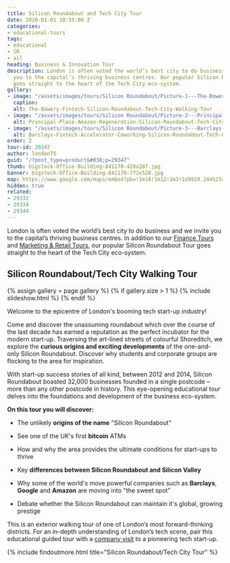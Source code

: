 ```yaml
---
title: Silicon Roundabout and Tech City Tour
date: 2010-01-01 10:55:00 Z
categories:
- educational-tours
tags:
- educational
- SR
- all
heading: Business & Innovation Tour
description: London is often voted the world’s best city to do business and we invite
  you to the capital’s thriving business centres. Our popular Silicon Roundabout Tour
  goes straight to the heart of the Tech City eco-system.
gallery:
- image: "/assets/images/tours/Silicon Roundabout/Picture-1---The-Bowery-Fintech-Silicon-Roundabout-Tech-City-Walking-Tour.jpg"
  caption: 
  alt: The-Bowery-Fintech-Silicon-Roundabout-Tech-City-Walking-Tour
- image: "/assets/images/tours/Silicon Roundabout/Picture-2---Principal-Place-Amazon-Regeneration-Silicon-Roundabout-Tech-City-Walking-Tour.jpg"
  alt: Principal-Place-Amazon-Regeneration-Silicon-Roundabout-Tech-City-Walking-Tour
- image: "/assets/images/tours/Silicon Roundabout/Picture-3---Barclays-Fintech-Accelerator-Coworking-Silicon-Roundabout-Tech-City-Walking-Tour.jpg"
  alt: Barclays-Fintech-Accelerator-Coworking-Silicon-Roundabout-Tech-City-Walking-Tour
order: 2
tour-id: 29347
author: london75
guid: "/?post_type=product&#038;p=29347"
thumb: bigstock-Office-Building-841178-420x287.jpg
banner: bigstock-Office-Building-841178-772x528.jpg
map: https://www.google.com/maps/embed?pb=!1m18!1m12!1m3!1d9929.244523455453!2d-0.08826599999996543!3d51.52585299999999!2m3!1f0!2f0!3f0!3m2!1i1024!2i768!4f13.1!3m3!1m2!1s0x48761ca61bf76b2d%3A0x77ad380a270e769b!2sShoreditch+Grind!5e0!3m2!1sen!2s!4v1431589006129
hidden: true
related:
- 29332
- 29334
- 29344
---
```


London is often voted the world’s best city to do business and we invite you to the capital’s thriving business centres. In addition to our [Finance Tours](/london/educational-tours/london-finance-walking-tour/) and [Marketing & Retail Tours](/london/educational-tours/retail-design), our popular Silicon Roundabout Tour goes straight to the heart of the Tech City eco-system.

## Silicon Roundabout/Tech City Walking Tour

{% assign gallery = page.gallery %}
{% if gallery.size > 1 %}
{% include slideshow.html %}
{% endif %}

Welcome to the epicentre of London's booming tech start-up industry!

Come and discover the unassuming roundabout which over the course of the last decade has earned a reputation as the perfect incubator for the modern start-up. Traversing the art-lined streets of colourful Shoreditch, we explore the **curious origins and exciting developments** of the one-and-only Silicon Roundabout. Discover why students and corporate groups are flocking to the area for inspiration.

With start-up success stories of all kind, between 2012 and 2014, Silicon Roundabout boasted 32,000 businesses founded in a single postcode – more than any other postcode in history. This eye-opening educational tour delves into the foundations and development of the business eco-system.

**On this tour you will discover:**

* The unlikely **origins of the name** "Silicon Roundabout"

* See one of the UK's first **bitcoin** ATMs

* How and why the area provides the ultimate conditions for start-ups to thrive

* Key **differences between Silicon Roundabout and Silicon Valley**

* Why some of the world's move powerful companies such as **Barclays**, **Google** and **Amazon** are moving into "the sweet spot"

* Debate whether the Silicon Roundabout can maintain it's global, growing prestige  

This is an exterior walking tour of one of London’s most forward-thinking districts. For an in-depth understanding of London’s tech scene, pair this educational guided tour with a [company visit](/london/company-visits) to a pioneering tech start-up.

{% include findoutmore.html title="Silicon Roundabout/Tech City Tour" %}

